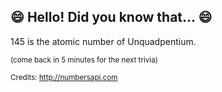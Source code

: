 ## :smile: Hello! Did you know that... :smile:
145 is the atomic number of Unquadpentium.

<sup>(come back in 5 minutes for the next trivia)</sup>


<sup>Credits: http://numbersapi.com</sup>
